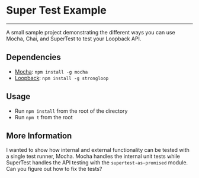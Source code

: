 # Super Test Example
---
A small sample project demonstrating the different ways you can use Mocha, Chai, and SuperTest to test your Loopback API.

## Dependencies
- [Mocha](https://mochajs.org/): `npm install -g mocha`
- [Loopback](http://loopback.io): `npm install -g strongloop`

## Usage
- Run `npm install` from the root of the directory
- Run `npm t` from the root

## More Information
I wanted to show how internal and external functionality can be tested with a single test runner, Mocha. Mocha handles the internal unit tests while SuperTest handles the API testing with the `supertest-as-promised` module.
Can you figure out how to fix the tests?